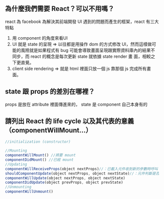 ## 為什麼我們需要 React？可以不用嗎？
react 為 facebook 為解決其前端開發 UI 遇到的問題而產生的框架，react 有三大特點 
1. 用 component 的角度來看UI 
1. UI 就是 state 的呈現 => 以往都是用操作 dom 的方式修改 UI，然而這樣做可能的風險就是如果程式有 bug 
可能會導致畫面呈現跟實際資料庫內的結果不同步，而 react 的概念是每次更新 state 就依據 state render 畫
面，相較之下更直覺。
1. client side rendering => 就是 html 裡面只放一個 js 靠那個 js 完成所有畫面。


## state 跟 props 的差別在哪裡？
props 是放在 attribute 裡面傳進來的， state 是 component 自己本身有的

## 請列出 React 的 life cycle 以及其代表的意義（componentWillMount...）
``` Javascript
//initialization (constructor)

//Mounting
componentWillMount() //將要 mount
componentDidMount() //已經 mount
//Updating
componentWillReceiveProps(object nextProps)//：已載入元件收到新的參數時呼叫
shouldComponentUpdate(object nextProps, object nextState)//：元件判斷是否重新渲染時呼叫，起始不會呼叫除非呼叫 forceUpdate()
componentWillUpdate(object nextProps, object nextState)
componentDidUpdate(object prevProps, object prevState)
//Unmounting
componentWillUnmount()
```
